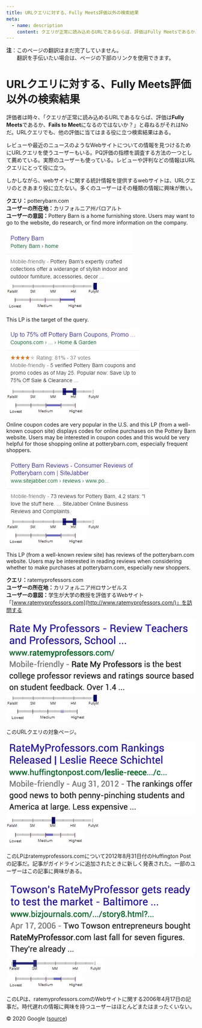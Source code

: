 ```yaml
---
title: URLクエリに対する、Fully Meets評価以外の検索結果
meta:
  - name: description
    content: クエリが正常に読み込めるURLであるならば、評価はFully Meetsであるか、Fails to Meetになるのではないか？と尋ねるがそれはNoだ。URLクエリでも、他の評価に当てはまる役に立つ検索結果はある。
---
```


<div class="note">

**注**：このページの翻訳はまだ完了していません。  
　　翻訳を手伝いたい場合は、ページの下部のリンクを使用できます。

</div>

# URLクエリに対する、Fully Meets評価以外の検索結果

評価者は時々、「クエリが正常に読み込めるURLであるならば、評価は**Fully Meets**であるか、**Fails to Meet**になるのではないか？」と尋ねるがそれはNoだ。URLクエリでも、他の評価に当てはまる役に立つ検索結果はある。

レビューや最近のニュースのようなWebサイトについての情報を見つけるためにURLクエリを使うユーザーもいる。PQ評価の指標を調査する方法の一つとして薦めている。実際のユーザーも使っている。レビューや評判などの情報はURLクエリにとって役に立つ。

しかしながら、webサイトに関する統計情報を提供するwebサイトは、URLクエリのときあまり役に立たない。多くのユーザーはその種類の情報に興味が無い。

<div class="examples">
<div class="example">

**クエリ：**<span class="query">potterybarn.com</span>  
**ユーザーの所在地：**<!-- -->カリフォルニア州パロアルト  
**ユーザーの意図：**<!-- -->Pottery Barn is a home furnishing store. Users may want to go to the website, do research, or find more information on the company.

<div class="results">
<div class="result">

![](../images/img760.jpg)  
![needs met scale - fully meets](../images/fullym.jpg)  
![page quality scale - high - wide range](../images/high-wide.jpg)

This LP is the target of the query.

</div>
<div class="result">

![](../images/img763.jpg)  
![needs met scale - moderately meets+ - narrow range](../images/mm+narrow.jpg)  
![page quality scale - medium- wide range](../images/medium-wide.jpg)

Online coupon codes are very popular in the U.S. and this LP (from a well-known coupon site) displays codes for online purchases on the Pottery Barn website. Users may be interested in coupon codes and this would be very helpful for those shopping online at potterybarn.com, especially frequent shoppers.

</div>
<div class="result">

![](../images/img766.jpg)  
![needs met scale - moderately meets+ - narrow range](../images/mm+narrow.jpg)  
![page quality scale - medium- wide range](../images/medium-wide.jpg)

This LP (from a well-known review site) has reviews of the potterybarn.com website. Users may be interested in reading reviews when considering whether to make purchases at potterybarn.com, especially new shoppers.

</div>
</div>
</div>
<div class="example">

**クエリ：**<span class="query">ratemyprofessors.com</span>  
**ユーザーの所在地：**<!-- -->カリフォルニア州ロサンゼルス  
**ユーザーの意図：**<!-- -->学生が大学の教授を評価するWebサイト「[www.ratemyprofessors.com](http://www.ratemyprofessors.com/)」を訪問する

<div class="results">
<div class="result">

![](../images/img769.jpg)  
![needs met scale - fully meets](../images/fullym.jpg)  
![page quality scale - high](../images/high.jpg)

このURLクエリの対象ページ。

</div>
<div class="result">

![](../images/img772.jpg)  
![needs met scale - moderately meets](../images/mm.jpg)  
![page quality scale - medium - narrow range](../images/medium-narrow.jpg)

このLPはratemyprofessors.comについて2012年8月31日付のHuffington Postの記事だ。記事がガイドラインに追加されたときに新しく発表された。一部のユーザーはこの記事に興味がある。

</div>
<div class="result">

![](../images/img775.jpg)  
![needs met scale - fails to meet - wide range](../images/failsm-wide.jpg)  
![page quality scale - medium+ - narrow range](../images/medium+narrow.jpg)

このLPは、ratemyprofessors.comのWebサイトに関する2006年4月17日の記事だ。時代遅れの情報に興味を持つユーザーはほとんどまたはまったくいない。

</div>
</div>
</div>
</div>

<div class="source">
© 2020 Google (<a href="https://static.googleusercontent.com/media/guidelines.raterhub.com///searchqualityevaluatorguidelines.pdf">source</a>)
</div>
